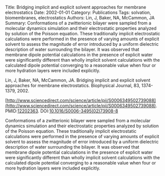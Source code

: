 Title: Bridging implicit and explicit solvent approaches for membrane electrostatics
Date: 2002-01-01
Category: Publications
Tags: solvation, biomembranes, electrostatics
Authors: Lin, J, Baker, NA, McCammon, JA
Summary: Conformations of a zwitterionic bilayer were sampled from a molecular dynamics simulation and their electrostatic properties analyzed by solution of the Poisson equation. These traditionally implicit electrostatic calculations were performed in the presence of varying amounts of explicit solvent to assess the magnitude of error introduced by a uniform dielectric description of water surrounding the bilayer. It was observed that membrane dipole potential calculations in the presence of explicit water were significantly different than wholly implicit solvent calculations with the calculated dipole potential converging to a reasonable value when four or more hydration layers were included explicitly.

Lin, J, Baker, NA, McCammon, JA. Bridging implicit and explicit solvent approaches for membrane electrostatics. Biophysical Journal, 83, 1374-1379, 2002. 

[http://www.sciencedirect.com/science/article/pii/S0006349502739088](http://www.sciencedirect.com/science/article/pii/S0006349502739088). PMID:[12202363](http://www.ncbi.nlm.nih.gov/pubmed/12202363). DOI:[10.1016/S0006-3495(02)73908-8](http://dx.doi.org/10.1016/S0006-3495(02)73908-8)

Conformations of a zwitterionic bilayer were sampled from a molecular dynamics simulation and their electrostatic properties analyzed by solution of the Poisson equation. These traditionally implicit electrostatic calculations were performed in the presence of varying amounts of explicit solvent to assess the magnitude of error introduced by a uniform dielectric description of water surrounding the bilayer. It was observed that membrane dipole potential calculations in the presence of explicit water were significantly different than wholly implicit solvent calculations with the calculated dipole potential converging to a reasonable value when four or more hydration layers were included explicitly.
